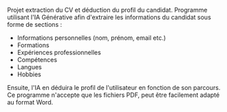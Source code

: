 Projet extraction du CV et déduction du profil du candidat.
Programme utilisant l'IA Générative afin d'extraire les informations du candidat sous forme de sections :
- Informations personnelles (nom, prénom, email etc.)
- Formations
- Expériences professionnelles
- Compétences
- Langues
- Hobbies

Ensuite, l'IA en déduira le profil de l'utilisateur en fonction de son parcours.
Ce programme n'accepte que les fichiers PDF, peut être facilement adapté au format Word.